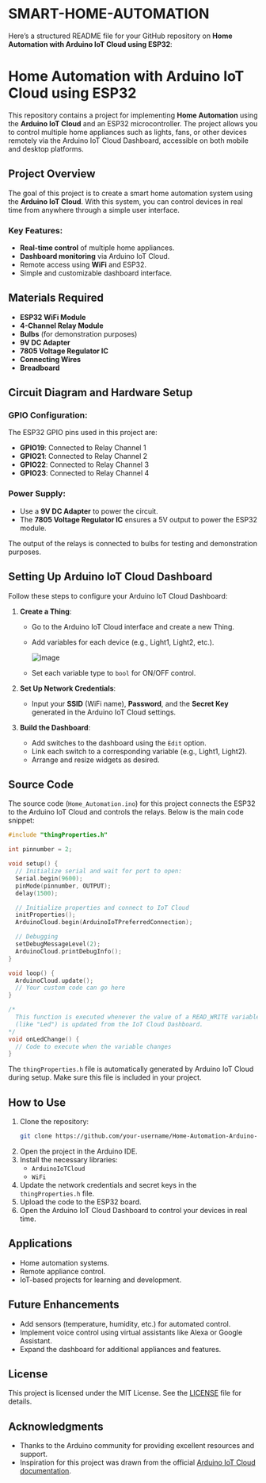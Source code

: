 # SMART-HOME-AUTOMATION
Here’s a structured README file for your GitHub repository on **Home Automation with Arduino IoT Cloud using ESP32**:


# Home Automation with Arduino IoT Cloud using ESP32

This repository contains a project for implementing **Home Automation** using the **Arduino IoT Cloud** and an ESP32 microcontroller. The project allows you to control multiple home appliances such as lights, fans, or other devices remotely via the Arduino IoT Cloud Dashboard, accessible on both mobile and desktop platforms.



## Project Overview

The goal of this project is to create a smart home automation system using the **Arduino IoT Cloud**. With this system, you can control devices in real time from anywhere through a simple user interface.

### Key Features:
- **Real-time control** of multiple home appliances.
- **Dashboard monitoring** via Arduino IoT Cloud.
- Remote access using **WiFi** and ESP32.
- Simple and customizable dashboard interface.



## Materials Required

- **ESP32 WiFi Module**
- **4-Channel Relay Module**
- **Bulbs** (for demonstration purposes)
- **9V DC Adapter**
- **7805 Voltage Regulator IC**
- **Connecting Wires**
- **Breadboard**


## Circuit Diagram and Hardware Setup

### GPIO Configuration:
The ESP32 GPIO pins used in this project are:
- **GPIO19**: Connected to Relay Channel 1
- **GPIO21**: Connected to Relay Channel 2
- **GPIO22**: Connected to Relay Channel 3
- **GPIO23**: Connected to Relay Channel 4

### Power Supply:
- Use a **9V DC Adapter** to power the circuit.
- The **7805 Voltage Regulator IC** ensures a 5V output to power the ESP32 module.

The output of the relays is connected to bulbs for testing and demonstration purposes.



## Setting Up Arduino IoT Cloud Dashboard

Follow these steps to configure your Arduino IoT Cloud Dashboard:

1. **Create a Thing**:
   - Go to the Arduino IoT Cloud interface and create a new Thing.
   - Add variables for each device (e.g., Light1, Light2, etc.).

      ![image](https://github.com/user-attachments/assets/9a282672-fb79-4185-9b95-9093d2cad852)

   - Set each variable type to `bool` for ON/OFF control.

2. **Set Up Network Credentials**:
   - Input your **SSID** (WiFi name), **Password**, and the **Secret Key** generated in the Arduino IoT Cloud settings.

3. **Build the Dashboard**:
   - Add switches to the dashboard using the `Edit` option.
   - Link each switch to a corresponding variable (e.g., Light1, Light2).
   - Arrange and resize widgets as desired.



## Source Code

The source code (`Home_Automation.ino`) for this project connects the ESP32 to the Arduino IoT Cloud and controls the relays. Below is the main code snippet:

```cpp
#include "thingProperties.h"

int pinnumber = 2;

void setup() {
  // Initialize serial and wait for port to open:
  Serial.begin(9600);
  pinMode(pinnumber, OUTPUT);
  delay(1500);

  // Initialize properties and connect to IoT Cloud
  initProperties();
  ArduinoCloud.begin(ArduinoIoTPreferredConnection);

  // Debugging
  setDebugMessageLevel(2);
  ArduinoCloud.printDebugInfo();
}

void loop() {
  ArduinoCloud.update();
  // Your custom code can go here
}

/*
  This function is executed whenever the value of a READ_WRITE variable
  (like "Led") is updated from the IoT Cloud Dashboard.
*/
void onLedChange() {
  // Code to execute when the variable changes
}
```

The `thingProperties.h` file is automatically generated by Arduino IoT Cloud during setup. Make sure this file is included in your project.




## How to Use

1. Clone the repository:
   ```bash
   git clone https://github.com/your-username/Home-Automation-Arduino-IoT-Cloud.git
   ```
2. Open the project in the Arduino IDE.
3. Install the necessary libraries:
   - `ArduinoIoTCloud`
   - `WiFi`
4. Update the network credentials and secret keys in the `thingProperties.h` file.
5. Upload the code to the ESP32 board.
6. Open the Arduino IoT Cloud Dashboard to control your devices in real time.


## Applications

- Home automation systems.
- Remote appliance control.
- IoT-based projects for learning and development.



## Future Enhancements

- Add sensors (temperature, humidity, etc.) for automated control.
- Implement voice control using virtual assistants like Alexa or Google Assistant.
- Expand the dashboard for additional appliances and features.



## License

This project is licensed under the MIT License. See the [LICENSE](LICENSE) file for details.


## Acknowledgments

- Thanks to the Arduino community for providing excellent resources and support.
- Inspiration for this project was drawn from the official [Arduino IoT Cloud documentation](https://www.arduino.cc/en/IoT/HomePage).



